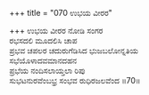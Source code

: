 +++
title = "070 ಉಭಯ ವೀರರ"

+++
ಉಭಯ ವೀರರ ನೋಡಿ ಸಂಗರ  
ರಭಸದಲಿ ಮೂದಲಿಸಿ ಚಾಪ  
ಪ್ರಭವ ಚಪಲರ ಚದುರುಗೆಡಿಸಿದ ಭುಜಬಲೋನ್ನತಿಯ  
ಸಭೆಯೊಳಾದವಮಾನದಹನ  
ಪ್ರಭೆಯ ನಂದಿಸಲಾಯ್ತಲಾ ರಿಪು  
ಸುಭಟನುರವೆಂಬಭ್ರ ಸಂಭವ ರುಧಿರಜಲವೆಂದ     ॥70॥